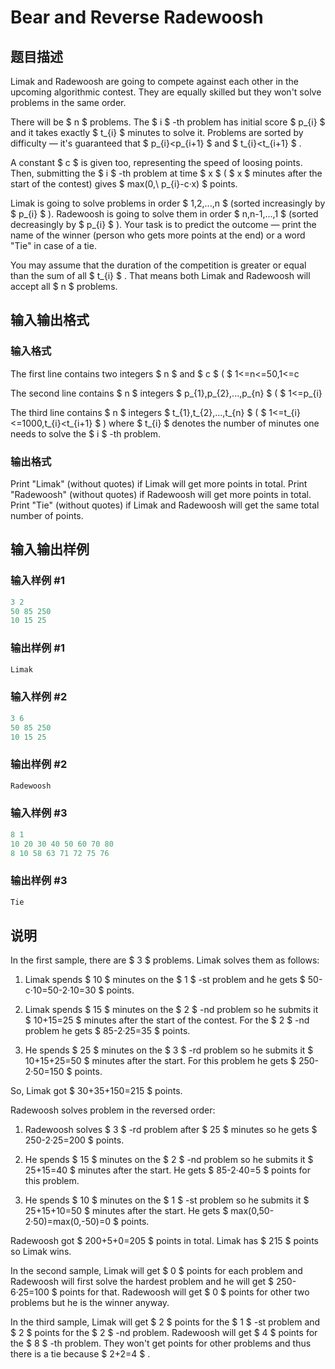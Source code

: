 # Bear and Reverse Radewoosh

## 题目描述

Limak and Radewoosh are going to compete against each other in the upcoming algorithmic contest. They are equally skilled but they won't solve problems in the same order.

There will be $ n $ problems. The $ i $ -th problem has initial score $ p_{i} $ and it takes exactly $ t_{i} $ minutes to solve it. Problems are sorted by difficulty — it's guaranteed that $ p_{i}&lt;p_{i+1} $ and $ t_{i}&lt;t_{i+1} $ .

A constant $ c $ is given too, representing the speed of loosing points. Then, submitting the $ i $ -th problem at time $ x $ ( $ x $ minutes after the start of the contest) gives $ max(0,\ p_{i}-c·x) $ points.

Limak is going to solve problems in order $ 1,2,...,n $ (sorted increasingly by $ p_{i} $ ). Radewoosh is going to solve them in order $ n,n-1,...,1 $ (sorted decreasingly by $ p_{i} $ ). Your task is to predict the outcome — print the name of the winner (person who gets more points at the end) or a word "Tie" in case of a tie.

You may assume that the duration of the competition is greater or equal than the sum of all $ t_{i} $ . That means both Limak and Radewoosh will accept all $ n $ problems.

## 输入输出格式

### 输入格式

The first line contains two integers $ n $ and $ c $ ( $ 1<=n<=50,1<=c

The second line contains $ n $ integers $ p_{1},p_{2},...,p_{n} $ ( $ 1<=p_{i}

The third line contains $ n $ integers $ t_{1},t_{2},...,t_{n} $ ( $ 1<=t_{i}<=1000,t_{i}&lt;t_{i+1} $ ) where $ t_{i} $ denotes the number of minutes one needs to solve the $ i $ -th problem.

### 输出格式

Print "Limak" (without quotes) if Limak will get more points in total. Print "Radewoosh" (without quotes) if Radewoosh will get more points in total. Print "Tie" (without quotes) if Limak and Radewoosh will get the same total number of points.

## 输入输出样例

### 输入样例 #1

```cpp
3 2
50 85 250
10 15 25

```
### 输出样例 #1

```cpp
Limak

```
### 输入样例 #2

```cpp
3 6
50 85 250
10 15 25

```
### 输出样例 #2

```cpp
Radewoosh

```
### 输入样例 #3

```cpp
8 1
10 20 30 40 50 60 70 80
8 10 58 63 71 72 75 76

```
### 输出样例 #3

```cpp
Tie

```
## 说明

In the first sample, there are $ 3 $ problems. Limak solves them as follows:

1. Limak spends $ 10 $ minutes on the $ 1 $ -st problem and he gets $ 50-c·10=50-2·10=30 $ points.

2. Limak spends $ 15 $ minutes on the $ 2 $ -nd problem so he submits it $ 10+15=25 $ minutes after the start of the contest. For the $ 2 $ -nd problem he gets $ 85-2·25=35 $ points.

3. He spends $ 25 $ minutes on the $ 3 $ -rd problem so he submits it $ 10+15+25=50 $ minutes after the start. For this problem he gets $ 250-2·50=150 $ points.

So, Limak got $ 30+35+150=215 $ points.

Radewoosh solves problem in the reversed order:

1. Radewoosh solves $ 3 $ -rd problem after $ 25 $ minutes so he gets $ 250-2·25=200 $ points.

2. He spends $ 15 $ minutes on the $ 2 $ -nd problem so he submits it $ 25+15=40 $ minutes after the start. He gets $ 85-2·40=5 $ points for this problem.

3. He spends $ 10 $ minutes on the $ 1 $ -st problem so he submits it $ 25+15+10=50 $ minutes after the start. He gets $ max(0,50-2·50)=max(0,-50)=0 $ points.

Radewoosh got $ 200+5+0=205 $ points in total. Limak has $ 215 $ points so Limak wins.

In the second sample, Limak will get $ 0 $ points for each problem and Radewoosh will first solve the hardest problem and he will get $ 250-6·25=100 $ points for that. Radewoosh will get $ 0 $ points for other two problems but he is the winner anyway.

In the third sample, Limak will get $ 2 $ points for the $ 1 $ -st problem and $ 2 $ points for the $ 2 $ -nd problem. Radewoosh will get $ 4 $ points for the $ 8 $ -th problem. They won't get points for other problems and thus there is a tie because $ 2+2=4 $ .

